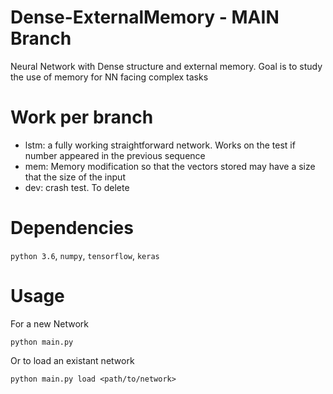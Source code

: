 # Dense-ExternalMemory - MAIN Branch
Neural Network with Dense structure and external memory. Goal is to study the use of memory for NN facing complex tasks

# Work per branch
- lstm: a fully working straightforward network. Works on the test if number 
appeared in the previous sequence
- mem: Memory modification so that the vectors stored may have a size that the
size of the input
- dev: crash test. To delete

# Dependencies
`python 3.6`, `numpy`, `tensorflow`, `keras`

# Usage
For a new Network
```
python main.py
```

Or to load an existant network
```
python main.py load <path/to/network>
```

